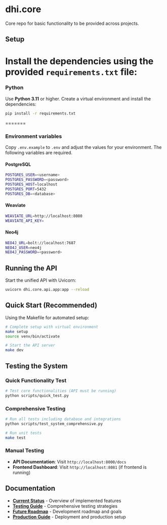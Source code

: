 # dhi.core

Core repo for basic functionality to be provided across projects.

## Setup


Install the dependencies using the provided `requirements.txt` file:
=======
### Python

Use **Python 3.11** or higher. Create a virtual environment and install the dependencies:


```bash
pip install -r requirements.txt
```

=======

### Environment variables

Copy `.env.example` to `.env` and adjust the values for your environment. The following variables are required.

#### PostgreSQL

```bash
POSTGRES_USER=<username>
POSTGRES_PASSWORD=<password>
POSTGRES_HOST=localhost
POSTGRES_PORT=5432
POSTGRES_DB=<database>
```

#### Weaviate

```bash
WEAVIATE_URL=http://localhost:8080
WEAVIATE_API_KEY=
```

#### Neo4j

```bash
NEO4J_URL=bolt://localhost:7687
NEO4J_USER=neo4j
NEO4J_PASSWORD=<password>
```

## Running the API

Start the unified API with Uvicorn:

```bash
uvicorn dhi.core.api.app:app --reload
```

## Quick Start (Recommended)

Using the Makefile for automated setup:

```bash
# Complete setup with virtual environment
make setup
source venv/bin/activate

# Start the API server
make dev
```

## Testing the System

### Quick Functionality Test
```bash
# Test core functionalities (API must be running)
python scripts/quick_test.py
```

### Comprehensive Testing
```bash
# Run all tests including database and integrations
python scripts/test_system_comprehensive.py

# Run unit tests
make test
```

### Manual Testing
- **API Documentation**: Visit `http://localhost:8000/docs`
- **Frontend Dashboard**: Visit `http://localhost:8081` (if frontend is running)

## Documentation

- **[Current Status](CURRENT_STATUS.md)** - Overview of implemented features
- **[Testing Guide](TESTING_GUIDE.md)** - Comprehensive testing strategies  
- **[Future Roadmap](FUTURE_ROADMAP.md)** - Development roadmap and goals
- **[Production Guide](PRODUCTION_GUIDE.md)** - Deployment and production setup